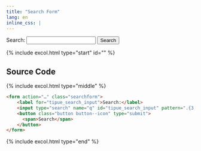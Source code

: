 ```yaml
---
title: "Search Form"
lang: en
inline_css: |
---
```


<form action="…" class="searchform">
    <label for="tipue_search_input">Search:</label>
    <input type="search" name="q" id="tipue_search_input" pattern=".{3,}" title="At least 3 characters" required>
    <button class="button button--icon" type="submit">
      <span>Search</span>
    </button>
</form>

{% include excol.html type="start" id="" %}

## Source Code

{% include excol.html type="middle" %}

```html
<form action="…" class="searchform">
    <label for="tipue_search_input">Search:</label>
    <input type="search" name="q" id="tipue_search_input" pattern=".{3,}" title="At least 3 characters" required>
    <button class="button button--icon" type="submit">
      <span>Search</span>
    </button>
</form>
```

{% include excol.html type="end" %}